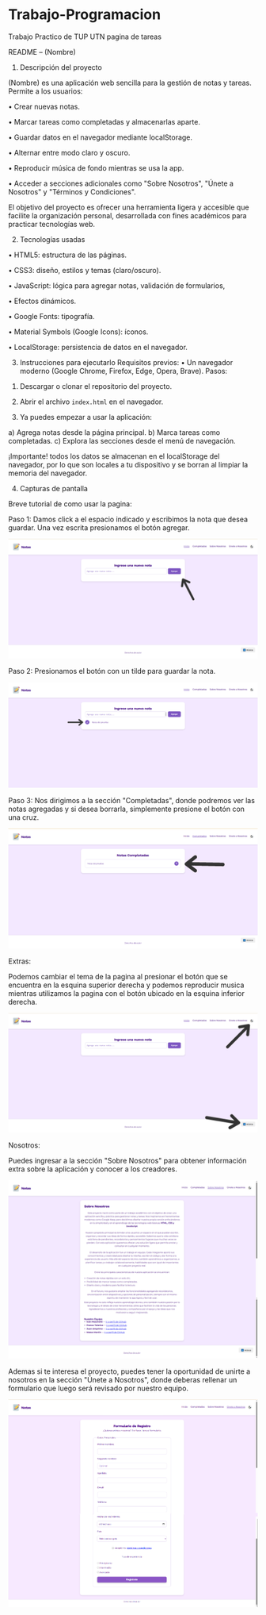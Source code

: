 # Trabajo-Programacion
Trabajo Practico de TUP UTN pagina de tareas

README – (Nombre)

1)	Descripción del proyecto

(Nombre) es una aplicación web sencilla para la gestión de notas y tareas.
Permite a los usuarios:

•	Crear nuevas notas.

•	 Marcar tareas como completadas y almacenarlas aparte.

•	Guardar datos en el navegador mediante localStorage.

•	Alternar entre modo claro y oscuro.

•	Reproducir música de fondo mientras se usa la app.

•	Acceder a secciones adicionales como "Sobre Nosotros", "Únete a Nosotros" y "Términos y Condiciones".


El objetivo del proyecto es ofrecer una herramienta ligera y accesible que
facilite la organización personal, desarrollada con fines académicos para
practicar tecnologías web.

2)	Tecnologías usadas

•	HTML5: estructura de las páginas.

•	CSS3: diseño, estilos y temas (claro/oscuro).

•	JavaScript: lógica para agregar notas, validación de formularios,

•	Efectos dinámicos.

•	Google Fonts: tipografía.

•	Material Symbols (Google Icons): íconos.

•	LocalStorage: persistencia de datos en el navegador.


3) Instrucciones para ejecutarlo
Requisitos previos:
•	Un navegador moderno (Google Chrome, Firefox, Edge, Opera, Brave).
Pasos:
1.	Descargar o clonar el repositorio del proyecto.

2.	Abrir el archivo `index.html` en el navegador.

3.	Ya puedes empezar a usar la aplicación:

a)	Agrega notas desde la página principal.
b)	Marca tareas como completadas.
c)	Explora las secciones desde el menú de navegación.

 ¡Importante! todos los datos se almacenan en el localStorage del navegador,
por lo que son locales a tu dispositivo y se borran al limpiar la memoria del navegador.

4) Capturas de pantalla

Breve tutorial de como usar la pagina:

Paso 1: Damos click a el espacio indicado y escribimos la nota que desea guardar. Una vez escrita presionamos el botón agregar.

![Inicio](/assets/capturas/INDEX.png)

Paso 2: Presionamos el botón con un tilde para guardar la nota.

![Inicio](/assets/capturas/INDEX2.png)

Paso 3: Nos dirigimos a la sección "Completadas", donde podremos ver las notas agregadas y si desea borrarla, simplemente presione el botón con una cruz.

![Completadas](/assets/capturas/Completadas.png)

Extras:

Podemos cambiar el tema de la pagina al presionar el botón que se encuentra en la esquina superior derecha y podemos reproducir musica mientras utilizamos la pagina con el botón ubicado en la esquina inferior derecha.

![Completadas](/assets/capturas/INDEX3.png)

Nosotros:

Puedes ingresar a la sección "Sobre Nosotros" para obtener información extra sobre la aplicación y conocer a los creadores.

![SobreNosotros](/assets/capturas/SobreNosotros.png)

Ademas si te interesa el proyecto, puedes tener la oportunidad de unirte a nosotros en la sección "Únete a Nosotros", donde deberas rellenar un formulario que luego será revisado por nuestro equipo.

![UneteANosotros](/assets/capturas/UneteANosotros.png)